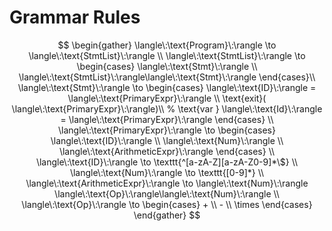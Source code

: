 # Grammar Rules

$$
\begin{gather}
    \langle\:\text{Program}\:\rangle \to \langle\:\text{StmtList}\:\rangle  \\
    \langle\:\text{StmtList}\:\rangle \to 
    \begin{cases} 
        \langle\:\text{Stmt}\:\rangle \\ 
        \langle\:\text{StmtList}\:\rangle\langle\:\text{Stmt}\:\rangle
    \end{cases}\\
    \langle\:\text{Stmt}\:\rangle \to 
    \begin{cases}
        \langle\:\text{ID}\:\rangle = \langle\:\text{PrimaryExpr}\:\rangle \\
        \text{exit}( \langle\:\text{PrimaryExpr}\:\rangle)\\
       % \text{var } \langle\:\text{Id}\:\rangle = \langle\:\text{PrimaryExpr}\:\rangle
    \end{cases} \\
    \langle\:\text{PrimaryExpr}\:\rangle \to 
    \begin{cases}
        \langle\:\text{ID}\:\rangle \\
        \langle\:\text{Num}\:\rangle \\
        \langle\:\text{ArithmeticExpr}\:\rangle
    \end{cases} \\
    \langle\:\text{ID}\:\rangle \to \texttt{^[a-zA-Z][a-zA-Z0-9]*\$} \\
    \langle\:\text{Num}\:\rangle \to \texttt{[0-9]*} \\
    \langle\:\text{ArithmeticExpr}\:\rangle \to \langle\:\text{Num}\:\rangle \langle\:\text{Op}\:\rangle\langle\:\text{Num}\:\rangle \\
    \langle\:\text{Op}\:\rangle \to
    \begin{cases}
        + \\
        - \\
        \times
    \end{cases}
\end{gather}
$$